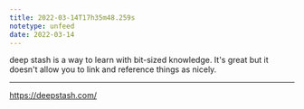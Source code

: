 ```yaml
---
title: 2022-03-14T17h35m48.259s
notetype: unfeed
date: 2022-03-14
---
```

deep stash is a way to learn with bit-sized knowledge. It's great but it doesn't allow you to link and reference things as nicely.

---

https://deepstash.com/